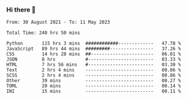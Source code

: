 ### Hi there 👋

<!--
**dominoto/dominoto** is a ✨ _special_ ✨ repository because its `README.md` (this file) appears on your GitHub profile.

Here are some ideas to get you started:

- 🔭 I’m currently working on ...
- 🌱 I’m currently learning ...
- 👯 I’m looking to collaborate on ...
- 🤔 I’m looking for help with ...
- 💬 Ask me about ...
- 📫 How to reach me: ...
- 😄 Pronouns: ...
- ⚡ Fun fact: ...
-->
<!--START_SECTION:waka-->

```text
From: 30 August 2021 - To: 11 May 2023

Total Time: 240 hrs 50 mins

Python       115 hrs 3 mins  ############-------------   47.78 %
JavaScript   89 hrs 44 mins  #########----------------   37.26 %
CSS          14 hrs 28 mins  ##-----------------------   06.01 %
JSON         8 hrs           #------------------------   03.33 %
HTML         7 hrs 56 mins   #------------------------   03.30 %
Text         2 hrs 4 mins    -------------------------   00.86 %
SCSS         2 hrs 4 mins    -------------------------   00.86 %
Other        39 mins         -------------------------   00.27 %
TOML         20 mins         -------------------------   00.14 %
INI          15 mins         -------------------------   00.11 %
```

<!--END_SECTION:waka-->

